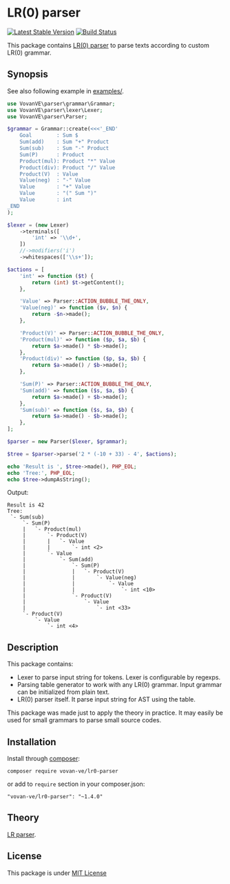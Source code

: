 LR(0) parser
============

[![Latest Stable Version](https://poser.pugx.org/vovan-ve/lr0-parser/v/stable)](https://packagist.org/packages/vovan-ve/lr0-parser)
[![Build Status](https://travis-ci.org/Vovan-VE/parser.svg)](https://travis-ci.org/Vovan-VE/parser)

This package contains [LR(0) parser][lr-parser.wiki] to parse texts according
to custom LR(0) grammar.

Synopsis
--------

See also following example in [examples/](examples/).

```php
use VovanVE\parser\grammar\Grammar;
use VovanVE\parser\lexer\Lexer;
use VovanVE\parser\Parser;

$grammar = Grammar::create(<<<'_END'
    Goal        : Sum $
    Sum(add)    : Sum "+" Product
    Sum(sub)    : Sum "-" Product
    Sum(P)      : Product
    Product(mul): Product "*" Value
    Product(div): Product "/" Value
    Product(V)  : Value
    Value(neg)  : "-" Value
    Value       : "+" Value
    Value       : "(" Sum ")"
    Value       : int
_END
);

$lexer = (new Lexer)
    ->terminals([
        'int' => '\\d+',
    ])
    //->modifiers('i')
    ->whitespaces(['\\s+']);

$actions = [
    'int' => function ($t) {
        return (int) $t->getContent();
    },

    'Value' => Parser::ACTION_BUBBLE_THE_ONLY,
    'Value(neg)' => function ($v, $n) {
        return -$n->made();
    },

    'Product(V)' => Parser::ACTION_BUBBLE_THE_ONLY,
    'Product(mul)' => function ($p, $a, $b) {
        return $a->made() * $b->made();
    },
    'Product(div)' => function ($p, $a, $b) {
        return $a->made() / $b->made();
    },

    'Sum(P)' => Parser::ACTION_BUBBLE_THE_ONLY,
    'Sum(add)' => function ($s, $a, $b) {
        return $a->made() + $b->made();
    },
    'Sum(sub)' => function ($s, $a, $b) {
        return $a->made() - $b->made();
    },
];

$parser = new Parser($lexer, $grammar);

$tree = $parser->parse('2 * (-10 + 33) - 4', $actions);

echo 'Result is ', $tree->made(), PHP_EOL;
echo 'Tree:', PHP_EOL;
echo $tree->dumpAsString();
```

Output:

    Result is 42
    Tree:
     `- Sum(sub)
         `- Sum(P)
         |   `- Product(mul)
         |       `- Product(V)
         |       |   `- Value
         |       |       `- int <2>
         |       `- Value
         |           `- Sum(add)
         |               `- Sum(P)
         |               |   `- Product(V)
         |               |       `- Value(neg)
         |               |           `- Value
         |               |               `- int <10>
         |               `- Product(V)
         |                   `- Value
         |                       `- int <33>
         `- Product(V)
             `- Value
                 `- int <4>

Description
-----------

This package contains:

*   Lexer to parse input string for tokens. Lexer is configurable by regexps.
*   Parsing table generator to work with any LR(0) grammar. Input grammar can
    be initialized from plain text.
*   LR(0) parser itself. It parse input string for AST using the table.

This package was made just to apply the theory in practice. It may easily be
used for small grammars to parse small source codes.

Installation
------------

Install through [composer][]:

    composer require vovan-ve/lr0-parser

or add to `require` section in your composer.json:

    "vovan-ve/lr0-parser": "~1.4.0"

Theory
------

[LR parser][lr-parser.wiki].

License
-------

This package is under [MIT License][mit]


[composer]: http://getcomposer.org/
[lr-parser.wiki]: https://en.wikipedia.org/wiki/LR_parser
[mit]: https://opensource.org/licenses/MIT
